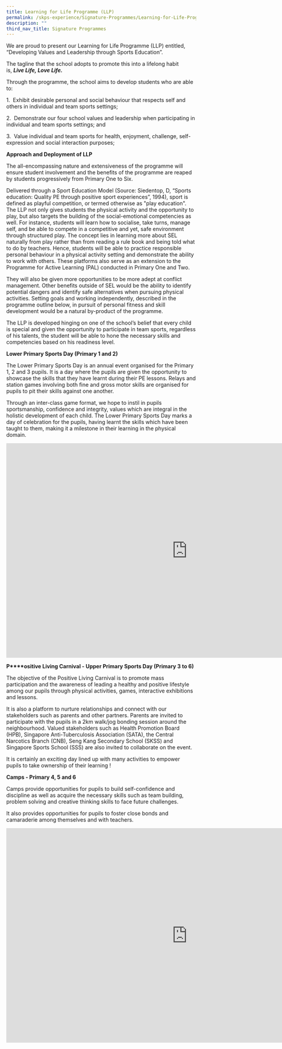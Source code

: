 ```yaml
---
title: Learning for Life Programme (LLP)
permalink: /skps-experience/Signature-Programmes/Learning-for-Life-Programme-LLP
description: ""
third_nav_title: Signature Programmes
---
```

We are proud to present our Learning for Life Programme (LLP) entitled, “Developing Values and Leadership through Sports Education”.&nbsp;

The tagline that the school adopts to promote this into a lifelong habit is,&nbsp;_**Live Life, Love Life.**_

  

Through the programme, the school aims to develop students who are able to:

1.&nbsp; Exhibit desirable personal and social behaviour that respects self and others in individual and team sports settings;

2.&nbsp; Demonstrate our four school values and leadership when participating in individual and team sports settings; and

3.&nbsp; Value individual and team sports for health, enjoyment, challenge, self-expression and social interaction purposes;

**Approach and Deployment of LLP**

The all-encompassing nature and extensiveness of the programme will ensure student involvement and the benefits of the programme are reaped by students progressively from Primary One to Six.

  

Delivered through a Sport Education Model (Source: Siedentop, D, “Sports education: Quality PE through positive sport experiences”, 1994), sport is defined as playful competition, or termed otherwise as "play education". The LLP not only gives students the physical activity and the opportunity to play, but also targets the building of the social-emotional competencies as well. For instance, students will learn how to socialise, take turns, manage self, and be able to compete in a competitive and yet, safe environment through structured play. The concept lies in learning more about SEL naturally from play rather than from reading a rule book and being told what to do by teachers. Hence, students will be able to practice responsible personal behaviour in a physical activity setting and demonstrate the ability to work with others. These platforms also serve as an extension to the Programme for Active Learning (PAL) conducted in Primary One and Two.

  

They will also be given more opportunities to be more adept at conflict management. Other benefits outside of SEL would be the ability to identify potential dangers and identify safe alternatives when pursuing physical activities. Setting goals and working independently, described in the programme outline below, in pursuit of personal fitness and skill development would be a natural by-product of the programme.

  

The LLP is developed hinging on one of the school’s belief that every child is special and given the opportunity to participate in team sports, regardless of his talents, the student will be able to hone the necessary skills and competencies based on his readiness level.

**Lower Primary Sports Day (Primary 1 and 2)**

  

The Lower Primary Sports Day is an annual event organised for the Primary 1, 2 and 3 pupils. It is a day where the pupils are given the opportunity to showcase the skills that they have learnt during their PE lessons. Relays and station games involving both fine and gross motor skills are organised for pupils to pit their skills against one another.

  

Through an inter-class game format, we hope to instil in pupils sportsmanship, confidence and integrity, values which are integral in the holistic development of each child. The Lower Primary Sports Day marks a day of celebration for the pupils, having learnt the skills which have been taught to them, making it a milestone in their learning in the physical domain.

<iframe allowfullscreen="true" height="569" width="960" frameborder="0" src="https://docs.google.com/presentation/d/e/2PACX-1vStuEH96zUe2mSu6wvdri7Sgg33MoJY8RDQ59kBYHLac3F6b_GJnaEwVbkNAntzUwlb4HQIvVjjB2MG/embed?start=false&amp;loop=false&amp;delayms=3000"></iframe>

**P****ositive Living Carnival - Upper Primary Sports Day (Primary 3 to 6)**&nbsp;

The objective of the Positive Living Carnival is to promote mass participation and the awareness of leading a healthy and positive lifestyle among our pupils through physical activities, games, interactive exhibitions and lessons.

  

It is also a platform to nurture relationships and connect with our stakeholders such as parents and other partners. Parents are invited to participate with the pupils in a 2km walk/jog bonding session around the neighbourhood. Valued stakeholders such as Health Promotion Board (HPB), Singapore Anti-Tuberculosis Association (SATA), the Central Narcotics Branch (CNB), Seng Kang Secondary School (SKSS) and Singapore Sports School (SSS) are also invited to collaborate on the event.

  

It is certainly an exciting day lined up with many activities to empower pupils to take ownership of their learning !

  

**Camps - Primary 4, 5 and 6**

Camps provide opportunities for pupils to build self-confidence and discipline as well as acquire the necessary skills such as team building, problem solving and creative thinking skills to face future challenges.

  

It also provides opportunities for pupils to foster close bonds and camaraderie among themselves and with teachers.

<iframe allowfullscreen="true" height="569" width="960" frameborder="0" src="https://docs.google.com/presentation/d/e/2PACX-1vTEkG_UR9zo0wTpSVggJRLVw72pfzdJO4YpfMkCtDSSR7YNqBCoekh3ZmbJGU38BoKcFLCwYTab9UHS/embed?start=false&amp;loop=false&amp;delayms=3000"></iframe>